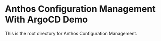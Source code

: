 # Anthos Configuration Management With ArgoCD Demo

This is the root directory for Anthos Configuration Management.